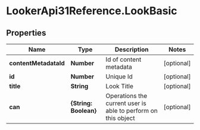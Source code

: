 # LookerApi31Reference.LookBasic

## Properties
Name | Type | Description | Notes
------------ | ------------- | ------------- | -------------
**contentMetadataId** | **Number** | Id of content metadata | [optional] 
**id** | **Number** | Unique Id | [optional] 
**title** | **String** | Look Title | [optional] 
**can** | **{String: Boolean}** | Operations the current user is able to perform on this object | [optional] 


